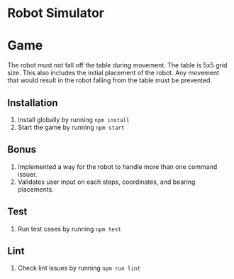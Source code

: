 # Robot Simulator
# Game
The robot must not fall off the table during movement. The table is 5x5 grid size. This also includes the initial placement of the robot. Any movement that would result in the robot falling from the table must be prevented. 

## Installation
1. Install globally by running `npm install`
2. Start the game by running `npm start`


## Bonus 
1. Implemented a way for the robot to handle more than one command issuer.
2. Validates user input on each steps, coordinates, and bearing placements.


## Test
1. Run test cases by running `npm test`

## Lint
1. Check lint issues by running `npm run lint` 
